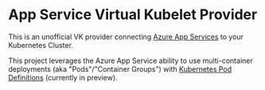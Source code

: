 # App Service Virtual Kubelet Provider

This is an unofficial VK provider connecting [Azure App Services]() to your Kubernetes Cluster.

This project leverages the Azure App Service ability to use multi-container deployments (aka "Pods"/"Container Groups") with [Kubernetes Pod Definitions](https://docs.microsoft.com/en-us/azure/app-service/containers/tutorial-multi-container-app#use-a-kubernetes-configuration-optional) (currently in preview).


